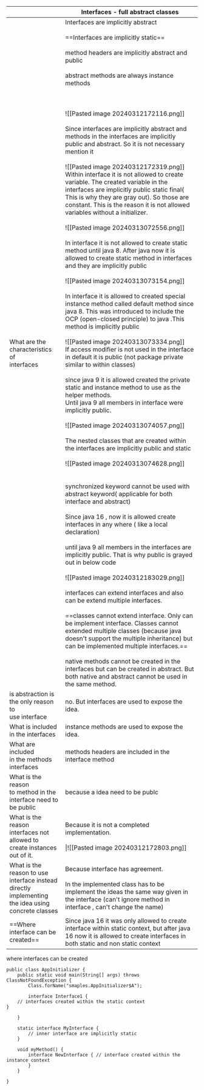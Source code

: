 
|                                                                                                            | Interfaces - full abstract classes                                                                                                                                                                                                                                                                                                                                                                                                                                                                                                                                                                                                                                                                                                                                                                                                                                                                                                                                                                                                                                                                                                                                                                                                                                                                                                                                                                                                                                                                                                                                                                                                                                                                                                                                                                                                                                                                                                                                                                                                                                                                                                                                                                                                                                                                                                                                                                                                                                                                                                                                                                                             |
| ---------------------------------------------------------------------------------------------------------- | ------------------------------------------------------------------------------------------------------------------------------------------------------------------------------------------------------------------------------------------------------------------------------------------------------------------------------------------------------------------------------------------------------------------------------------------------------------------------------------------------------------------------------------------------------------------------------------------------------------------------------------------------------------------------------------------------------------------------------------------------------------------------------------------------------------------------------------------------------------------------------------------------------------------------------------------------------------------------------------------------------------------------------------------------------------------------------------------------------------------------------------------------------------------------------------------------------------------------------------------------------------------------------------------------------------------------------------------------------------------------------------------------------------------------------------------------------------------------------------------------------------------------------------------------------------------------------------------------------------------------------------------------------------------------------------------------------------------------------------------------------------------------------------------------------------------------------------------------------------------------------------------------------------------------------------------------------------------------------------------------------------------------------------------------------------------------------------------------------------------------------------------------------------------------------------------------------------------------------------------------------------------------------------------------------------------------------------------------------------------------------------------------------------------------------------------------------------------------------------------------------------------------------------------------------------------------------------------------------------------------------ |
| What are the<br>characteristics of <br>interfaces                                                          | Interfaces are implicitly abstract<br><br>==Interfaces are implicitly static==<br><br>method headers are implicitly abstract and public<br><br>abstract methods are always instance methods<br><br><br><br>![[Pasted image 20240312172116.png]]<br><br>Since interfaces are implicitly abstract and methods in the interfaces are implicitly public and abstract. So it is not necessary mention it<br><br>![[Pasted image 20240312172319.png]]<br>Within interface it is not allowed to create variable. The created variable in the interfaces are implicitly public static final( This is why they are gray out). So those are constant. This is the reason it is not allowed variables without a initializer.<br><br>![[Pasted image 20240313072556.png]]<br><br>In interface it is not allowed to create static method until java 8. After java now it is allowed to create static method in interfaces and they are implicitly public<br><br>![[Pasted image 20240313073154.png]]<br><br>In interface it is allowed to created special instance method called default method since java 8. This was introduced to include the OCP (open-closed principle) to java .This method is implicitly public<br><br>![[Pasted image 20240313073334.png]]<br>If access modifier is not used in the interface in default it is public (not package private similar to within classes)<br><br>since java 9  it is allowed created the private static and instance method to use as the helper methods.<br>Until java 9 all members in interface were implicitly public.<br><br>![[Pasted image 20240313074057.png]]<br><br>The nested classes that are created within the interfaces are implicitly public and static<br><br>![[Pasted image 20240313074628.png]]<br><br><br>synchronized keyword cannot be used with abstract keyword( applicable for both interface and abstract)<br><br>Since java 16 , now it is allowed create interfaces in any where ( like a local declaration)<br><br>until java 9 all members in the interfaces are implicitly public. That is why public is grayed out in below code<br><br>![[Pasted image 20240312183029.png]]<br><br>interfaces can extend interfaces  and also can be extend multiple interfaces.<br><br>==classes cannot extend interface. Only can be implement interface. Classes cannot extended multiple classes (because java doesn't support the multiple inheritance) but can be implemented multiple interfaces.==<br><br>native methods cannot be created in the interfaces but can be created in abstract. But both native and abstract cannot be used in the same method. |
| is abstraction is the only reason to <br>use interface                                                     | no. But interfaces are used to expose the idea.                                                                                                                                                                                                                                                                                                                                                                                                                                                                                                                                                                                                                                                                                                                                                                                                                                                                                                                                                                                                                                                                                                                                                                                                                                                                                                                                                                                                                                                                                                                                                                                                                                                                                                                                                                                                                                                                                                                                                                                                                                                                                                                                                                                                                                                                                                                                                                                                                                                                                                                                                                                |
| What is included <br>in the interfaces                                                                     | instance methods are used to expose the idea.                                                                                                                                                                                                                                                                                                                                                                                                                                                                                                                                                                                                                                                                                                                                                                                                                                                                                                                                                                                                                                                                                                                                                                                                                                                                                                                                                                                                                                                                                                                                                                                                                                                                                                                                                                                                                                                                                                                                                                                                                                                                                                                                                                                                                                                                                                                                                                                                                                                                                                                                                                                  |
| What are included <br>in the methods interfaces                                                            | methods headers are included in the interface method                                                                                                                                                                                                                                                                                                                                                                                                                                                                                                                                                                                                                                                                                                                                                                                                                                                                                                                                                                                                                                                                                                                                                                                                                                                                                                                                                                                                                                                                                                                                                                                                                                                                                                                                                                                                                                                                                                                                                                                                                                                                                                                                                                                                                                                                                                                                                                                                                                                                                                                                                                           |
| What is the reason <br>to method in the <br>interface need to be public                                    | because a idea need to be publc                                                                                                                                                                                                                                                                                                                                                                                                                                                                                                                                                                                                                                                                                                                                                                                                                                                                                                                                                                                                                                                                                                                                                                                                                                                                                                                                                                                                                                                                                                                                                                                                                                                                                                                                                                                                                                                                                                                                                                                                                                                                                                                                                                                                                                                                                                                                                                                                                                                                                                                                                                                                |
| What is the reason<br>interfaces not allowed to <br>create instances out of it.                            | Because it is not a completed implementation.<br><br>\|![[Pasted image 20240312172803.png]]                                                                                                                                                                                                                                                                                                                                                                                                                                                                                                                                                                                                                                                                                                                                                                                                                                                                                                                                                                                                                                                                                                                                                                                                                                                                                                                                                                                                                                                                                                                                                                                                                                                                                                                                                                                                                                                                                                                                                                                                                                                                                                                                                                                                                                                                                                                                                                                                                                                                                                                                    |
| What is the reason to use interface instead<br>directly<br>implementing<br>the idea using concrete classes | Because interface has agreement. <br><br>In the implemented class has to be implement the ideas the  same way given in the interface (can't ignore method in  interface , can't change the name)                                                                                                                                                                                                                                                                                                                                                                                                                                                                                                                                                                                                                                                                                                                                                                                                                                                                                                                                                                                                                                                                                                                                                                                                                                                                                                                                                                                                                                                                                                                                                                                                                                                                                                                                                                                                                                                                                                                                                                                                                                                                                                                                                                                                                                                                                                                                                                                                                               |
| ==Where interface can be created==                                                                         | Since java 16 it was only allowed to create interface within static context, but after java 16 now it is allowed to create interfaces in both static and non static context                                                                                                                                                                                                                                                                                                                                                                                                                                                                                                                                                                                                                                                                                                                                                                                                                                                                                                                                                                                                                                                                                                                                                                                                                                                                                                                                                                                                                                                                                                                                                                                                                                                                                                                                                                                                                                                                                                                                                                                                                                                                                                                                                                                                                                                                                                                                                                                                                                                    |
where interfaces can be created 

```
public class AppInitializer {  
    public static void main(String[] args) throws ClassNotFoundException {  
        Class.forName("smaples.AppInitializer$A");  

		interface Interface1 {  
    // interfaces created within the static context  
}

    }  
  
    static interface MyInterface {  
        // inner interface are implicitly static  
    }  
  
    void myMethod() {  
        interface NewInterface { // interface created within the instance context  
        }  
    }  
  
}
```
